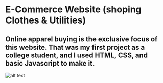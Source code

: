 # E-Commerce Website (shoping Clothes & Utilities)
## Online apparel buying is the exclusive focus of this website. That was my first project as a college student, and I used HTML, CSS, and basic Javascript to make it.
![alt text](http://url/to/img.png)
